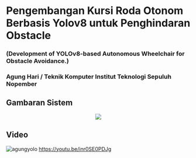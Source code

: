# Pengembangan Kursi Roda Otonom Berbasis Yolov8 untuk Penghindaran Obstacle
### (Development of YOLOv8-based Autonomous Wheelchair for Obstacle Avoidance.)
### Agung Hari / Teknik Komputer Institut Teknologi Sepuluh Nopember

## Gambaran Sistem
<p align="center">
  <img src="https://github.com/AgungHari/Pengembangan-Kursi-Roda-Otonom-Berbasis-Yolov8-untuk-Penghindaran-Obstacle/assets/169495092/5356efed-6fee-4ab9-80a8-9e0e866b007a">
</p>

## Video
![agungyolo](https://github.com/user-attachments/assets/cb7d43ea-688f-4ce9-a24b-5c50c62da9d3)
https://youtu.be/inr0SE0PDJg

